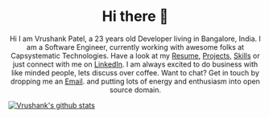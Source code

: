 <h1 align="center">Hi there 👋</h1>
<p align="center">
Hi I am Vrushank Patel, a 23 years old Developer living in Bangalore, India. I am a
Software Engineer, currently working with awesome folks at Capsystematic Technologies.
Have a look at my <a target="_blank" class="linkcapt" href="https://drive.google.com/file/d/1U4kgD_iQKGULBrF1_p95vrByx-blLveb/view?usp=sharing">Resume</a>, <a class="linkcapt" href="#works">Projects</a>, <a class="linkcapt" href="#services">Skills</a> or just connect with me on <a class="linkcapt" target="_blank"
href="https://www.linkedin.com/in/vrushank-patel-69b682180/">LinkedIn</a>. I am always excited to do business with like minded people, lets discuss over coffee. Want to chat? Get in touch by dropping me an <a class="linkcapt" href="mailto:vrushankpatel5@gmail.com">Email</a>. and putting lots of energy and enthusiasm into open source domain.
</p>

[![Vrushank's github stats](https://github-readme-stats.vercel.app/api?username=VrushankPatel&count_private=true&show_icons=true&line_height=40&theme=dracula&include_all_commits=true)](https://github.com/VrushankPatel/github-readme-stats)

